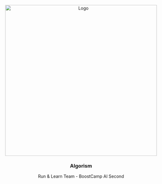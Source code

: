 <div align="center">
  <a href="https://github.com/boostcampaitech2/mrc-level2-nlp-01">
    <img src="https://i.imgur.com/b48hDWD.png" alt="Logo" width="500">
  </a>

  <h3 align="center">Algorism</h3>

  <p align="center">
    Run & Learn Team - BoostCamp AI Second
    <br />
  </p>
</div>
